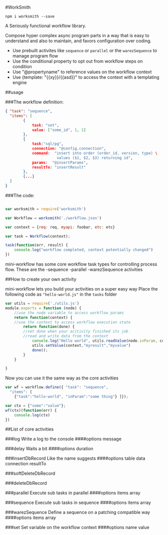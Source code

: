 #WorkSmith

```npm i worksmith --save```

A Seriously functional workflow library.

Compose hyper complex async program parts in a way that is easy to understand and also to maintain, and favors configuration over coding.

- Use prebuilt activites like ```sequence``` or ```parallel``` or the ```warezSequence``` to manage program flow
- Use the conditional property to opt out from workflow steps on condition
- Use "@propertyname" to reference values on the workflow context
- Use {template: "{{xy}}/{{asd}}" to access the context with a templating engine

##usage

###The workflow definition:

```JSON
{ "task": "sequence",
  "items": [
        {
            task: "set",
            value: ["some_id", 1, 1]
        },
        {
            task:"sql/pg",
            connection: "@config.connection",
            command:  "insert into order (order_id, version, type) \
                       values ($1, $2, $3) returning id",
            params:  "@insertParams",
            resultTo: "insertResult"
        },
        {...}
  ]
}
```

###The code:

```javascript

var worksmith = require('worksmith')

var Workflow = worksmith('./workflow.json')

var context = {req: req, myapi: foobar, etc: etc}

var task = Workflow(context);

task(function(err, result) {
    console.log("workflow completed, context potentially changed")
})
```

mini-workflow has some core workflow task types for controlling process flow. These are the
-sequence
-parallel
-warezSequence
activities

##How to create your own activity

mini-workflow lets you build your activities on a super easy way
Place the following code as ```"hello-world.js"``` in the ```tasks``` folder

```javascript
var utils = require('./utils.js')
module.exports = function (node) {
    //use the node variable to access workflow params
    return function(context) {
    //use the context to access workflow execution state
        return function(done) {
        //set done when your acitivity finished its job
        //read and write data from the context
            console.log("Hello world", utils.readValue(node.inParam, context))
            utils.setValue(context,"myresult","myvalue")
            done();
        }
    }

}
```
Now you can use it the same way as the core activities
```javascript
var wf = workflow.define({ "task": "sequence",
  "items": [
    {"task":"hello-world", "inParam":"some thing"} ]});

var ctx = {"some":"value"};
wf(ctx)(function(err) {
    console.log(ctx)
})
```

##List of core activities

###log
Write a log to the console
####options
message

###delay
Waits a bit
####options
duration

###insertDbRecord
Like the name suggests
####options
table
data
connection
resultTo

###softDeleteDbRecord

###deleteDbRecord

###parallel
Execute sub tasks in parallel
####options
items array

###sequence
Execute sub tasks in sequence
####options
items array

###warezSequence
Define a sequence on a patching compatible way
####options
items array


###set
Set variable on the workflow context
####options
name
value


